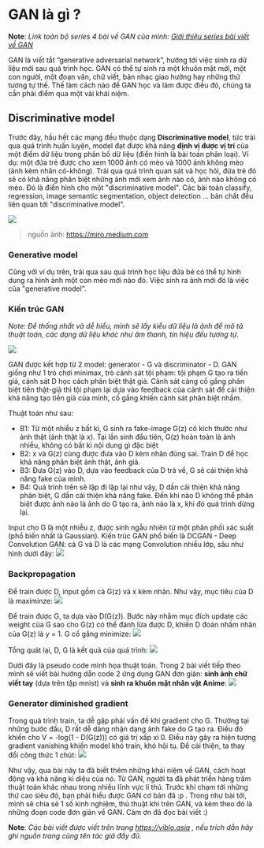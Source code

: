 # GAN là gì ?

**Note**: *Link toàn bộ series 4 bài về GAN của mình: [Giới thiệu series bài viết về GAN](https://viblo.asia/s/gan-series-0-gioi-thieu-series-bai-viet-ve-gan-DVK2jPErKLj)*

GAN là viết tắt  “generative adversarial network”, hướng tới việc sinh ra dữ liệu mới sau quá trình học. GAN có thể tự sinh ra một khuôn mặt mới, một con người, một đoạn văn, chữ viết, bản nhạc giao hưởng hay những thứ tương tự thế. Thế làm cách nào để GAN học và làm được điều đó, chúng ta cần phải điểm qua một vài khái niệm.

## Discriminative model
Trước đây, hầu hết các mạng đều thuộc dạng  **Discriminative model**, tức trải qua quá trình huấn luyện, model đạt được khả năng **định vị được vị trí** của một điểm dữ liệu trong phân bố dữ liệu (điển hình là bài toán phân loại). Ví dụ: một đứa trẻ được cho xem 1000 ảnh có mèo và 1000 ảnh không mèo (ảnh kèm nhãn có-không). Trải qua quá trình quan sát và học hỏi, đứa trẻ đó sẽ có khả năng phân biệt những ảnh mới xem ảnh nào có, ảnh nào không có mèo. Đó là điển hình cho một "discriminative model". Các bài toán classify, regression, image semantic segmentation, object detection ... bản chất đều liên quan tới "discriminative model".

![](https://images.viblo.asia/124035ab-5681-4e18-8ee6-5de2e3c71fbf.png)
 > nguồn ảnh: https://miro.medium.com


### Generative model
Cũng với ví dụ trên, trải qua sau quá trình học liệu đứa bé có thể tự hình dung ra hình ảnh một con mèo mới nào đó. Việc sinh ra ảnh mới đó là việc của "generative model".

### Kiến trúc GAN
*Note: Để  thống nhất và dễ hiểu, mình sẽ lấy kiểu dữ liệu là ảnh để mô tả thuật toán, các dạng dữ liệu khác như âm thanh, tín hiệu đều tương tự*.

![](https://images.viblo.asia/62b5d181-c206-4fbf-a808-36c7f10f83aa.png)

GAN được kết hợp từ 2 model: generator - G và discriminator - D. GAN giống như 1 trò chơi minimax, trò cảnh sát tội phạm: tội phạm G tạo ra tiền giả, cảnh sát D học cách phân biệt thật giả. Cảnh sát càng cố gắng phân biệt tiền thật-giả thì tội phạm lại dựa vào feedback của cảnh sát để cải thiện khả năng tạo tiền giả của mình, cố gắng khiến cảnh sát phân biệt nhầm.

Thuật toán như sau:
+ B1: Từ một nhiễu z bất kì, G sinh ra fake-image G(z) có kích thước như ảnh thật (ảnh thật là x). Tại lần sinh đầu tiên, G(z) hoàn toàn là ảnh nhiễu, không có bất kì nội dung gì đặc biệt
+ B2: x và G(z) cùng được đưa vào D kèm nhãn đúng sai. Train D để học khả năng phân biệt ảnh thật, ảnh giả. 
+ B3: Đưa G(z) vào D, dựa vào feedback của D trả về, G sẽ cải thiện khả năng fake của mình.
+ B4: Quá trình trên sẽ lặp đi lặp lại như vậy, D dần cải thiện khả năng phân biệt, G dần cải thiện khả năng fake. Đến khi nào D không thể phân biệt được ảnh nào là ảnh do G tạo ra, ảnh nào là x, khi đó quá trình dừng lại.

Input cho G là một nhiễu z, được sinh ngẫu nhiên từ một phân phối xác suất (phổ biến nhất là Gaussian). Kiến trúc GAN phổ biến là DCGAN - Deep Convolution GAN: cả G và D là các mạng Convolution nhiều lớp, sâu như hình dưới đây:
![](https://images.viblo.asia/27269c25-dc53-4f25-ba16-5c583747156e.png)


### Backpropagation
Để train được D, input gồm cả G(z) và x kèm nhãn. Như vậy, mục tiêu của D là maximinze:
![](https://images.viblo.asia/2abd515a-98fa-4db4-95f3-0f22ecb159e8.png)

Để train được G, ta dựa vào D(G(z)). Bước này nhằm mục đích update các weight của G sao cho G(z) có thể đánh lừa được D, khiến D đoán nhầm nhãn của G(z) là y = 1.  G cố gắng minimize:
![](https://images.viblo.asia/3d6484aa-7b7d-40dc-a691-6377caa168ff.png)

Tổng quát lại, D, G là kết quả của quá trình:
![](https://images.viblo.asia/3236d303-e3d3-40f7-aaae-0935d01507e3.png)

Dưới đây là pseudo code minh họa thuật toán. Trong 2 bài viết tiếp theo mình sẽ viết bài hướng dẫn code 2 ứng dụng GAN đơn giản: **sinh ảnh chữ viết tay** (dựa trên tập mnist) và **sinh ra khuôn mặt nhân vật Anime**:
![](https://images.viblo.asia/5f0843b6-5cbf-48f0-b180-ee973e1ad831.png)

### Generator diminished gradient
Trong quá trình train, ta dễ gặp phải vấn đề khi gradient cho G. Thường tại những bước đầu, D rất dễ dàng nhận dạng ảnh fake do G tạo ra. Điều đó khiến cho  V = -log(1 - D(G(z)))  có giá trị xấp xỉ 0. Điều này gây ra hiện tượng gradient vanishing khiến model khó train, khó hội tụ. Để cải thiện,  ta thay đổi công thức 1 chút:
![](https://images.viblo.asia/f42d99cb-3f73-428a-ac3b-1df7fbdba49d.jpeg)

Như vậy, qua bài này ta đã biết thêm những khái niệm về GAN, cách hoạt động và khả năng kì diệu của nó. Từ GAN, người ta đã phát triển hàng trăm thuật toán khác nhau trong nhiều lĩnh vực lí thú. Trước khi chạm tới những thứ cao siêu đó, bạn phải hiểu được GAN cơ bản đã :p . Trong như bài tới, mình sẽ chia sẻ 1 số kinh nghiệm, thủ thuật khi trên GAN, và kèm theo đó là những đoạn code đơn giản về GAN. Cảm ơn đã đọc bài viết :)

**Note**: *Các bài viết được viết trên trang https://viblo.asia , nếu trích dẫn hãy ghi nguồn trang cùng tên tác giả đầy đủ.*